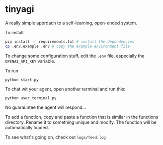 # tinyagi
A really simple approach to a self-learning, open-ended system.

To install
```sh
pip install -r requirements.txt # install the dependencies
cp .env.example .env # copy the example environment file
```
To change some configuration stuff, edit the `.env` file, especially the `OPENAI_API_KEY` variable.

To run
```
python start.py
```

To chat wit your agent, open another terminal and run this:
```
python user_terminal.py
```
No guarauntee the agent will respond...

To add a function, copy and paste a function that is similar in the functions directory. Rename it to something unique and modify. The function will be automatically loaded.

To see what's going on, check out `logs/feed.log`

